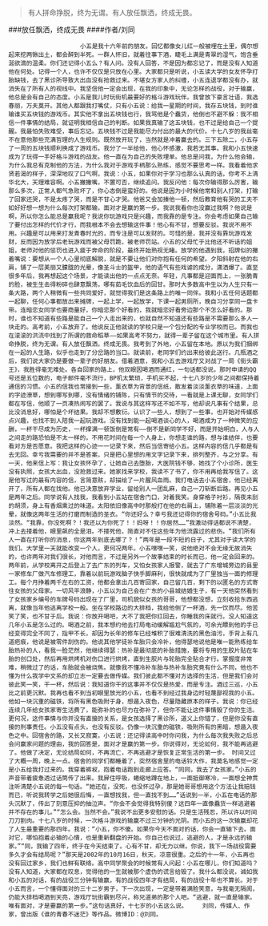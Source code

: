> 有人拼命挣脱，终为无谓。有人放任飘洒，终成无畏。

###放任飘洒，终成无畏
####作者/刘同

						小五是我十六年前的朋友。回忆都像女儿红一般被埋在土里，偶尔想起来挖两锹出土，都会醉到半死。一群人怀旧，就着往事下酒，睫毛上满是青翠的湿气，饱含垂涎欲滴的温柔。你们还记得小五么？有人问。没有人回答，不是因为都忘记了，而是没有人知道他在何处。记得一个人，也许不仅仅是只放在心里。大家都只是听说，小五读大学的女友怀孕打胎缺钱，去了黑诊所导致大出血没有抢救过来。不堪女方家人的纠缠，小五连退学都没有办，就消失在了所有人的视线中。我坚信他一定会出现，在我的印象中，无论怎样的战役，对于输赢，他总是会有自己的态度。小五是我儿时玩街机最要好的格斗游戏玩伴。我曾放下豪言壮语，我选春丽，万夫莫开。其他人都跟我打嘴仗，只有小五说：给我一星期的时间，我存五块钱，到时谁输谁买五块钱的游戏币。其实他不拿出五块钱也行，我骂他是个蠢货，他倒也不避不躲：我不相信一件事情的结局，就证明我相信自己的判断。如果我真输了这五块钱，也不过是给自己一个提醒。我最怕失败难受，事后忘记。五块钱不过是我能尽力付出的最大的代价。十七八岁的我丝毫不在意他那些充满哲理的人生规则。既然放开玩了，当然就是冲着赢去的。三下五除二，小五存了一周的五块钱顺利换成了游戏币。我分了一半给他，他心怀感激，我若无其事。我和小五快速成为了玩得一手好格斗游戏的战友。他一直在为自己的失败埋单。他总是问我，为什么他会输，为什么我总有克制他的方法，为什么我对于游戏手柄那么熟练，感觉不要思考一样。我看着他求贤若渴的样子，深深地叹了口气啊，我说：小五，如果你对于学习也那么认真的话，你考不上清华北大，天理难容啊。小五撇撇嘴，不置可否，继续追问。我反问他：每次你输得那么厉害，输那么多次，正常人都气急败坏了，你心态倒是蛮好的。他说是因为小时候他常和别人打架，打输了回家还哭，不是太疼了哭，而是不甘心才哭。他爸又会加揍他一顿，然后教育他有哭的工夫不如好好想一想为什么每次打架都输，面对才是赢的第一步。我说我看你也没赢过我啊？他说是啊，所以你怎么能总是赢我呢？我说你玩游戏只是兴趣，而我靠的是专注。你会考虑如果自己输了要付出怎样的代价才行，而我根本不会去想输这件事！他心有不甘，想要反驳。我说不用不用。兴趣是可以用来打发青春时光的，而专注是可以发财的。可惜的是，我并没有靠玩游戏发财，反而因为放学后老玩游戏而被父母罚跪，被老师罚站。小五的父母忙于比他还不听话的姐姐，老师对他的惩罚也进入疲于奔命的阶段，最终开始熟视无睹。放学的他遇到我，招牌似的撇着嘴说：要想从一个人心里彻底解脱，就是不要让他们对你抱有任何的希望。夕阳斜射在他的右肩，铺了一层美丽又朦胧的光晕，像圣斗士的盔甲，他的语气有些戏谑的成分，潇洒爆了。直至很多年后，我再想起这个场景，才能读出他的一点点无奈。年轻，凡事都是迎面而上，一张脆青的脸，被生生击得粉碎也肆意飘荡，哪有茹毛饮血后的回甘。那时大多数高中生以为人生只有一条大路，两个人稍微有一些共同爱好，就觉得我们是这条路上的唯一同伴。我和小五任何话题都一起聊，任何心事都放出来摊牌，一起上学，一起放学，下课一起男厕所，晚自习分享同一盘卡带。连暗恋女同学也要商量好，你暗恋那个好看的，我就暗恋好看旁边那个不怎么好看的。那时，谁也不知道有些路是能自己一个人走出来的，也就自然不知道还有些路是不需要那么多人一块走的。高考前，小五放弃了。他说反正他就读的学校只是一个包分配的专业学校而已。而我也在滚滚的洪流中找到了所谓的救命稻草——如果高考不努力，就得一辈子留在这个城市里。有人拼命挣脱，终为无谓。有人放任飘洒，终成无畏。我考到了外地，小五留在本地。原以为我们捆绑在一起的人生路，似乎也走到了分岔路的当口。就读前，老同学们约出来给彼此送行。几瓶酒之后，我们说大家仍是要做一辈子的好朋友。借着酒意，我和小五去游戏厅又对战了一局《街头霸王》，我胜得毫无难处。各自回家的路上，他双眼因喝酒而通红，一句话都没说。那时申请的QQ号还是五位数的，电子邮件毫不流行，BP机太繁琐，手机买不起，十七八岁的少年之间都保持着通信的习惯。小五的信我也常接到一些，薰衣草为背景的信纸，散发着淡淡薰衣草的味道，上面的字迹潦草，想到哪写到哪，没有情绪的铺陈，只有情节的交待，一看就是上课无聊，女同学们都在写信，他顺了一页凑热闹写的罢了。我说与其这样写还不如不写，他却说凡事有个结果，总比没消息好，哪怕是个坏结果。我却不想敷衍。认识了一些人，想到了一些事，也开始对传媒感点兴趣，也找不到人陪我一起玩游戏。没有找到能一起喝酒谈心的人，喝酒成为了一种微笑的应酬，一杯干尽成为历史，一杯撑满一顿饭倒是常有——倒不是新同学不好，而是开始明白，人与人之间走的路恐怕是不太一样的，不用花时间在每一个人身上，你想走谁的路，想与谁结伴，也要看对方是否愿意。我把这样的心迹一一记录下来，然后当信寄给小五。这样内容的信几乎都是有去无回。幸亏我需要的并不是答案，只是把心里想的用文字记录下来，排列整齐，与之分享。有一天，他来信上写：我让女孩怀孕了，让她自己去堕胎，大医院钱不够，她找了个小诊所，医生没有执照，女孩大出血，没抢救过来。她家找来学校，我读不了书了，你不用再给我写信了。这是他写过的最有内容的信，言简意赅，却描绘了一片腥风血雨。我打电话去小五宿舍，他已经离开了，所有人都在找他。他已决意放弃学业，留给别人一团乱麻，自己一刀斩断后路。再见小五是两年之后。同学说有人找我，我看到小五站在宿舍门口，对着我笑。身穿格子衬衫，隔夜未刮的胡须，身上有香烟熏过的味道。太阳依旧像高中时那般打在他的右肩上，铺陈着一层淡淡的光晕，就像这两年生活的打磨而制造的圣衣。“你还好么？幸亏我还记得你的宿舍号码。”小五比我淡然。“我靠，你没死啊？！我还以为你死了！！妈呀！！你居然……”我激动得话都说不清楚，冲上去搂着他，眼里飙的全是泪。不搂死他，简直对不住这些年为他流露过的悲伤。“我们所有人一直在打听你的消息，你这两年到底去哪了？！”两年是一段不短的日子，尤其对于读大学的我们。大学里一天就能改变一个人，更何况两年。小五嘿嘿一笑，说他绝对不会无缘无故消失的，也许两年对我们很长，对他而言，不过是另外一个故事结束的时长而已，他一定会回来的。两年前，从学校离开之后登上了去广东的列车，又怕女孩家人报警，就去了广东增城旁边的县里一家修车厂做汽车修理工，靠着以前玩游戏脑子快手脚麻利，很快就成为了厂里独当一面的修理工。每个月挣着两千左右的工资，他都会拿出几百寄回家，自己留几百，剩下的以匿名的方式寄往女孩的父母家。一切风平浪静，小五以为自己会在广东的小县城结婚生子，有一天他突然看到了女孩家乡编号的车牌号码出现在了厂里，司机貌似女孩的哥哥，他想都没想，立刻收拾东西逃离，就像当年他逃离学校一般。坐在学校路边的大排档，我给他倒了一杯酒，先一饮而尽。他苦笑了笑，也不甘于后。我说：你放开喝吧，大不了我把你扛回去，你睡我的床就行。没人知道这几年小五是怎么过的。喝酒之前，我本想约他去打局电动缓解尴尬气氛的，可余光瞟到他的手已经变得完全不同了，指甲不长，却因为长年的修车已经堆积了很难清洗的黑色油污，手背上有几道疤痕，他说是被零件刮伤的。他说其他学徒补车胎只会冷补，他得瑟地说他是唯一能熟练给车胎热补的人，看我一脸茫然，他继续得瑟：热补是最彻底的补胎措施，要将专用的生胶片贴在车胎的创口处，然后再用烘烤机对伤口进行烘烤，直到生胶片与轮胎完全贴合才行。掌握度非常难，稍微过了的话，车胎就会被烧焦。就像我不懂冷补车胎与热补车胎究竟有什么不同，他也不懂为什么我学中文系的却立志一定要去做传媒。我们彼此都不懂对方选择的生活，但是我们会对彼此笑一笑，干一杯，然后说：我知道你干的这事并不仅仅是热爱，而是专注。酒过三巡，小五比之前更沉默。我再也看不到当初眼里放光的小五，也看不到经过我身边时轻蔑鄙视我的小五。他如一块沉重的磁铁，将所有黑色吸附于身，想遁入夜色，尽量隐藏原本的样子。我说：你已经连续几年给女孩家寄生活费了，能弥补的也尽力在弥补了，但你不能让这件事情毁了你的生活。更何况，这件事情与你并没有直接的关系，是女孩选择了黑诊所，道义上你错了，但是你没有直接的刑事责任。小五没有点头，也没有反驳。仍像一块沉重的磁铁，吸附所有的黑暗，想遁入夜色之中。回宿舍的路，又长又寂寞，小五说：还记得读高中时你问我，为什么每次我失败之后总会问赢家问题的理由，我的回答是，面对才是赢的第一步。你说得对，无论如何，我不能再逃避了。他做了决定，无论结局如何，不再流亡，不再逃避才是恢复正常生活的第一步。 时间又过了大概一周，晚上一点。宿舍的同学们都睡着了，突然宿舍里的电话铃大作，我莫名地感觉一定是小五给我打过来的。我穿着裤衩，抱着电话跑到走廊上应答。“同同，我去了女孩家。”小五的声音带着疲惫透过话筒传了出来。我屏住呼吸，蜷缩地蹲在地上，一面抵御寒冷，一面想全神贯注听清楚小五说的每一句话。“她还在，没死，也没怀过孕，那是她哥哥想用这个方法让我赔钱而已，听说我转学之后她很后悔，一直想找我，但一直找不到……”话说到一半，小五在电话的那头沉默了，传出了刻意压抑的抽泣声。“你会不会觉得我特别傻？这四年一直像蠢货一样逃避着并不存在的事儿。”“怎么会。当然不会。”我说不出更多安慰的话。只是生活残忍，所以许以时间刀刀割肉。十七八岁的时候，一次格斗游戏的输赢不过三分钟的光阴。而小五的这一次输赢却花了人生最重要的那四年。我说：“小五，你不傻。如果你今天不面对的话，你会一直输下去。面对它，哪怕抱着必输的心情，也是重新翻盘的开始。你自己也说过，逃避的人，才是永远的输家。”“同，我输了四年，终于在今天结束了。心有不甘，却无力以继。你说，我下一场战役需要多久才会有结局呢？”那天是2002年的10月16日，秋天，凉意很重。之后的十一年，小五再也没有回过家乡，我们也鲜有联络。高中同学聚会的时候常有人问起：小五在哪儿，你们知道吗？没有人知道，大家都在叹息，觉得他的一生就被那个虚伪的谎言给毁了。我什么都没说，诚如我和小五的对话，有的战役三分钟有输赢，有的战役四年才有结局，有的战役十年也不算长。对于小五而言，一个懂得面对的三十二岁男子，下一次出现，一定是带着满脸笑意，与我毫无隔阂，仍能大排档喝酒到天亮，游戏厅玩街霸到尽兴，称兄道弟的那个人吧。“逃避，就一直是输家。唯有面对，才是要赢的第一步。”这句话真好，十七岁的小五这么说。　　　刘同，传媒人、作家，曾出版《谁的青春不迷茫》等作品。微博ID：@刘同。 